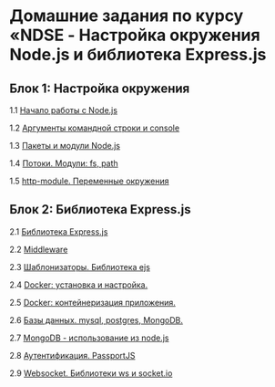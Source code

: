 # Домашние задания по курсу «NDSE - Настройка окружения Node.js и библиотека Express.js

## Блок 1: Настройка окружения

1.1 [Начало работы с Node.js](001-intro)

1.2 [Аргументы командной строки и console](002-console)

1.3 [Пакеты и модули Node.js](003-packages)

1.4 [Потоки. Модули: fs, path](004-stream)

1.5 [http-module. Переменные окружения](005-http)

## Блок 2: Библиотека Express.js

2.1 [Библиотека Express.js](006-express)

2.2 [Middleware](007-middleware)

2.3 [Шаблонизаторы. Библиотека ejs](008-ejs)

2.4 [Docker: установка и настройка.](009-docker)

2.5 [Docker: контейнеризация приложения.](009-docker-2)

2.6 [Базы данных. mysql, postgres, MongoDB.](010-db)

2.7 [MongoDB - использование из node.js](011-mongo)

2.8 [Аутентификация. PassportJS](012-auth)

2.9 [Websocket. Библиотеки ws и socket.io](013-websocket)

